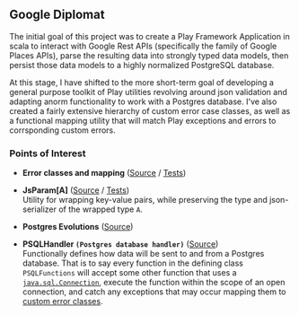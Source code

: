 ## Google Diplomat

The initial goal of this project was to create a Play Framework Application in scala to interact with Google Rest APIs (specifically the family of Google Places APIs), parse the resulting data into strongly typed data models, then persist those data models to a highly normalized PostgreSQL database.

At this stage, I have shifted to the more short-term goal of developing a general purpose toolkit of Play utilities revolving around json validation and adapting anorm functionality to work with a Postgres database. I've also created a fairly extensive hierarchy of custom error case classes, as well as a functional  mapping utility that will match Play exceptions and errors to corrsponding custom errors.

### Points of Interest

* **Error classes and mapping**  ([Source](https://github.com/ShaunTS/GoogleDiplomat/tree/master/app/libs/errors) / [Tests](https://github.com/ShaunTS/GoogleDiplomat/blob/master/test/ErrorSpec.scala))  
  
* **JsParam[A]**  ([Source](https://github.com/ShaunTS/GoogleDiplomat/blob/master/app/models/JsParams.scala) / [Tests](https://github.com/ShaunTS/GoogleDiplomat/blob/master/test/JsParamSpec.scala))  
Utility for wrapping key-value pairs, while preserving the type and json-serializer of the wrapped type `A`.  

* **Postgres Evolutions**  ([Source](https://github.com/ShaunTS/GoogleDiplomat/blob/master/conf/evolutions/default/1.sql))  
   
* **PSQLHandler `(Postgres database handler)`**  ([Source](https://github.com/ShaunTS/GoogleDiplomat/blob/master/app/libs/PSQLHandler.scala))  
Functionally defines how data will be sent to and from a Postgres database. That is to say every function in the defining class `PSQLFunctions` will accept some other function that uses a [`java.sql.Connection`](https://docs.oracle.com/javase/7/docs/api/java/sql/Connection.html), execute the function within the scope of an open connection, and catch any exceptions that may occur mapping them to [custom error classes](https://github.com/ShaunTS/GoogleDiplomat/blob/master/app/libs/errors/PostgresErrors.scala).

  
